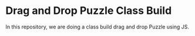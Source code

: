 # Drag and Drop Puzzle Class Build

In this repository, we are doing a class build drag and drop Puzzle using JS.
